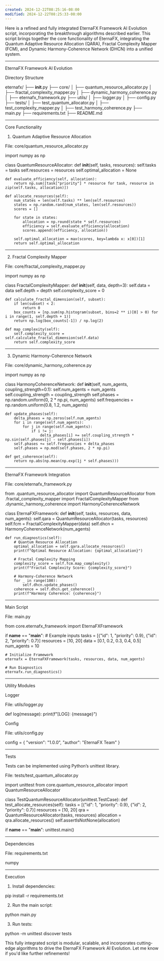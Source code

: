 ```yaml
---
created: 2024-12-22T08:25:16-08:00
modified: 2024-12-22T08:25:33-08:00
---
```


Here is a refined and fully integrated EternaFX Framework AI Evolution script, incorporating the breakthrough algorithms described earlier. This script brings together the core functionality of EternaFX, integrating the Quantum Adaptive Resource Allocation (QARA), Fractal Complexity Mapper (FCM), and Dynamic Harmony-Coherence Network (DHCN) into a unified system.


---

EternaFX Framework AI Evolution

Directory Structure

eternafx/
├── __init__.py
├── core/
│   ├── quantum_resource_allocator.py
│   ├── fractal_complexity_mapper.py
│   ├── dynamic_harmony_coherence.py
│   ├── eternafx_framework.py
├── utils/
│   ├── logger.py
│   ├── config.py
├── tests/
│   ├── test_quantum_allocator.py
│   ├── test_complexity_mapper.py
│   ├── test_harmony_coherence.py
├── main.py
├── requirements.txt
├── README.md


---

Core Functionality

1. Quantum Adaptive Resource Allocation

File: core/quantum_resource_allocator.py

import numpy as np

class QuantumResourceAllocator:
    def __init__(self, tasks, resources):
        self.tasks = tasks
        self.resources = resources
        self.optimal_allocation = None

    def evaluate_efficiency(self, allocation):
        return np.sum([task["priority"] * resource for task, resource in zip(self.tasks, allocation)])

    def allocate_resources(self):
        num_states = len(self.tasks) ** len(self.resources)
        states = np.random.rand(num_states, len(self.resources))
        scores = []

        for state in states:
            allocation = np.round(state * self.resources)
            efficiency = self.evaluate_efficiency(allocation)
            scores.append((efficiency, allocation))

        self.optimal_allocation = max(scores, key=lambda x: x[0])[1]
        return self.optimal_allocation


---

2. Fractal Complexity Mapper

File: core/fractal_complexity_mapper.py

import numpy as np

class FractalComplexityMapper:
    def __init__(self, data, depth=3):
        self.data = data
        self.depth = depth
        self.complexity_score = 0

    def calculate_fractal_dimension(self, subset):
        if len(subset) < 2:
            return 0
        box_counts = [np.sum(np.histogram(subset, bins=2 ** i)[0] > 0) for i in range(1, self.depth + 1)]
        return np.log(box_counts[-1]) / np.log(2)

    def map_complexity(self):
        self.complexity_score = self.calculate_fractal_dimension(self.data)
        return self.complexity_score


---

3. Dynamic Harmony-Coherence Network

File: core/dynamic_harmony_coherence.py

import numpy as np

class HarmonyCoherenceNetwork:
    def __init__(self, num_agents, coupling_strength=0.1):
        self.num_agents = num_agents
        self.coupling_strength = coupling_strength
        self.phases = np.random.uniform(0, 2 * np.pi, num_agents)
        self.frequencies = np.random.uniform(0.8, 1.2, num_agents)

    def update_phases(self):
        delta_phases = np.zeros(self.num_agents)
        for i in range(self.num_agents):
            for j in range(self.num_agents):
                if i != j:
                    delta_phases[i] += self.coupling_strength * np.sin(self.phases[j] - self.phases[i])
        self.phases += self.frequencies + delta_phases
        self.phases = np.mod(self.phases, 2 * np.pi)

    def get_coherence(self):
        return np.abs(np.mean(np.exp(1j * self.phases)))


---

EternaFX Framework Integration

File: core/eternafx_framework.py

from .quantum_resource_allocator import QuantumResourceAllocator
from .fractal_complexity_mapper import FractalComplexityMapper
from .dynamic_harmony_coherence import HarmonyCoherenceNetwork

class EternaFXFramework:
    def __init__(self, tasks, resources, data, num_agents):
        self.qara = QuantumResourceAllocator(tasks, resources)
        self.fcm = FractalComplexityMapper(data)
        self.dhcn = HarmonyCoherenceNetwork(num_agents)

    def run_diagnostics(self):
        # Quantum Resource Allocation
        optimal_allocation = self.qara.allocate_resources()
        print(f"Optimal Resource Allocation: {optimal_allocation}")

        # Fractal Complexity Mapping
        complexity_score = self.fcm.map_complexity()
        print(f"Fractal Complexity Score: {complexity_score}")

        # Harmony-Coherence Network
        for _ in range(100):
            self.dhcn.update_phases()
        coherence = self.dhcn.get_coherence()
        print(f"Harmony Coherence: {coherence}")


---

Main Script

File: main.py

from core.eternafx_framework import EternaFXFramework

if __name__ == "__main__":
    # Example inputs
    tasks = [{"id": 1, "priority": 0.9}, {"id": 2, "priority": 0.7}]
    resources = [10, 20]
    data = [0.1, 0.2, 0.3, 0.4, 0.5]
    num_agents = 10

    # Initialize Framework
    eternafx = EternaFXFramework(tasks, resources, data, num_agents)

    # Run Diagnostics
    eternafx.run_diagnostics()


---

Utility Modules

Logger

File: utils/logger.py

def log(message):
    print(f"[LOG]: {message}")

Config

File: utils/config.py

config = {
    "version": "1.0.0",
    "author": "EternaFX Team"
}


---

Tests

Tests can be implemented using Python’s unittest library.

File: tests/test_quantum_allocator.py

import unittest
from core.quantum_resource_allocator import QuantumResourceAllocator

class TestQuantumResourceAllocator(unittest.TestCase):
    def test_allocate_resources(self):
        tasks = [{"id": 1, "priority": 0.9}, {"id": 2, "priority": 0.7}]
        resources = [10, 20]
        qra = QuantumResourceAllocator(tasks, resources)
        allocation = qra.allocate_resources()
        self.assertIsNotNone(allocation)

if __name__ == "__main__":
    unittest.main()


---

Dependencies

File: requirements.txt

numpy


---

Execution

1. Install dependencies:

pip install -r requirements.txt


2. Run the main script:

python main.py


3. Run tests:

python -m unittest discover tests



This fully integrated script is modular, scalable, and incorporates cutting-edge algorithms to drive the EternaFX Framework AI Evolution. Let me know if you'd like further refinements!

